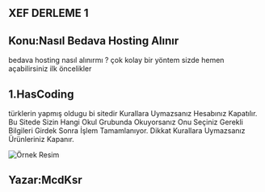 ## XEF DERLEME 1
## Konu:Nasıl Bedava Hosting Alınır
bedava hosting nasıl alınırmı ?
çok kolay bir yöntem sizde hemen açabilirsiniz ilk öncelikler
## 1.HasCoding
türklerin yapmış oldugu bi sitedir Kurallara Uymazsanız Hesabınız Kapatılır.
Bu Sitede Sizin Hangi Okul Grubunda Okuyorsanız Onu Seçiniz
Gerekli Bilgileri Girdek Sonra İşlem Tamamlanıyor.
<i class="fa fa-times-circle" aria-hidden="true"></i>Dikkat Kurallara Uymazsanız Ürünleriniz Kapanır.<i class="fa fa-times-circle" aria-hidden="true"></i>


<link rel="stylesheet" href="https://maxcdn.bootstrapcdn.com/font-awesome/4.6.1/css/font-awesome.min.css">

<img src="https://www.freelogodesign.org/file/app/client/thumb/a80698e9-145a-43d5-b02d-be9d45f55679_200x200.png?1592938923745" alt="Örnek Resim"/>




## Yazar:McdKsr
